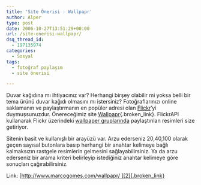 ```yaml
---
title: 'Site Önerisi : Wallpapr'
author: Alper
type: post
date: 2006-10-27T13:51:29+00:00
url: /site-onerisi-wallpapr/
dsq_thread_id:
  - 197135974
categories:
  - Sosyal
tags:
  - fotoğraf paylaşım
  - site önerisi

---
```

Duvar kağıdına mı ihtiyacınız var? Herhangi birşey olabilir mi yoksa belli bir tema ürünü duvar kağıdı olmasını mı istersiniz? Fotoğraflarınızı online saklamanın ve paylaştırmanın en popüler adresi olan [Flickr][1]&#8216;yi duymuşsunuzdur. Önereceğimiz site [Wallpapr][2]{.broken_link}. FlickrAPI kullanarak Flickr üzerindeki [wallpaper gruplarında][3] paylaştırılan resimleri size getiriyor.

Sitenin basit ve kullanışlı bir arayüzü var. Arzu ederseniz 20,40,100 olarak geçen sayısal butonlara basıp herhangi bir anahtar kelimeye bağlı kalmaksızın rastgele resimlerin gelmesini sağlayabilirsiniz. Ya da arzu ederseniz bir arama kriteri belirleyip istediğiniz anahtar kelimeye göre sonuçları çağırabilirsiniz.

Link: [http://www.marcogomes.com/wallpapr/ ][2]{.broken_link}

 [1]: http://www.flickr.com/
 [2]: http://www.marcogomes.com/wallpapr/
 [3]: http://www.flickr.com/groups/wallpapers/